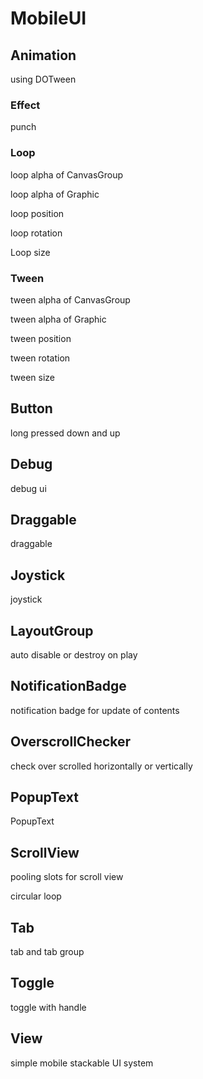 # MobileUI

## Animation
using DOTween
### Effect
punch
### Loop
loop alpha of CanvasGroup

loop alpha of Graphic

loop position

loop rotation

Loop size
### Tween
tween alpha of CanvasGroup

tween alpha of Graphic

tween position

tween rotation

tween size
## Button
long pressed down and up
## Debug
debug ui
## Draggable
draggable
## Joystick
joystick
## LayoutGroup
auto disable or destroy on play
## NotificationBadge
notification badge for update of contents
## OverscrollChecker
check over scrolled horizontally or vertically
## PopupText
PopupText
## ScrollView
pooling slots for scroll view

circular loop
## Tab
tab and tab group
## Toggle
toggle with handle
## View
simple mobile stackable UI system
